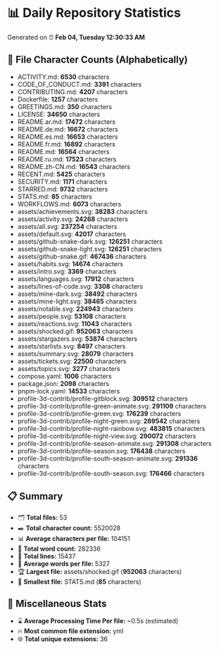 # 📊 Daily Repository Statistics
Generated on ⏰ **Feb 04, Tuesday 12:30:33 AM**

## 📂 File Character Counts (Alphabetically)
- ACTIVITY.md: **6530** characters
- CODE_OF_CONDUCT.md: **3391** characters
- CONTRIBUTING.md: **4207** characters
- Dockerfile: **1257** characters
- GREETINGS.md: **350** characters
- LICENSE: **34650** characters
- README.ar.md: **17472** characters
- README.de.md: **16672** characters
- README.es.md: **16653** characters
- README.fr.md: **16892** characters
- README.md: **16564** characters
- README.ru.md: **17523** characters
- README.zh-CN.md: **16543** characters
- RECENT.md: **5425** characters
- SECURITY.md: **1171** characters
- STARRED.md: **9732** characters
- STATS.md: **85** characters
- WORKFLOWS.md: **6073** characters
- assets/achievements.svg: **38283** characters
- assets/activity.svg: **24268** characters
- assets/all.svg: **237254** characters
- assets/default.svg: **42017** characters
- assets/github-snake-dark.svg: **126251** characters
- assets/github-snake-light.svg: **126251** characters
- assets/github-snake.gif: **467436** characters
- assets/habits.svg: **14674** characters
- assets/intro.svg: **3369** characters
- assets/languages.svg: **17912** characters
- assets/lines-of-code.svg: **3308** characters
- assets/mine-dark.svg: **38492** characters
- assets/mine-light.svg: **38465** characters
- assets/notable.svg: **224943** characters
- assets/people.svg: **53108** characters
- assets/reactions.svg: **11043** characters
- assets/shocked.gif: **952063** characters
- assets/stargazers.svg: **53874** characters
- assets/starlists.svg: **8497** characters
- assets/summary.svg: **28079** characters
- assets/tickets.svg: **22500** characters
- assets/topics.svg: **3277** characters
- compose.yaml: **1006** characters
- package.json: **2098** characters
- pnpm-lock.yaml: **14533** characters
- profile-3d-contrib/profile-gitblock.svg: **309512** characters
- profile-3d-contrib/profile-green-animate.svg: **291109** characters
- profile-3d-contrib/profile-green.svg: **176239** characters
- profile-3d-contrib/profile-night-green.svg: **289542** characters
- profile-3d-contrib/profile-night-rainbow.svg: **483815** characters
- profile-3d-contrib/profile-night-view.svg: **290072** characters
- profile-3d-contrib/profile-season-animate.svg: **291308** characters
- profile-3d-contrib/profile-season.svg: **176438** characters
- profile-3d-contrib/profile-south-season-animate.svg: **291336** characters
- profile-3d-contrib/profile-south-season.svg: **176466** characters

## 📋 Summary
- 🗂️ **Total files:** 53
- ✒️ **Total character count:** 5520028
- 📊 **Average characters per file:** 104151
- 📝 **Total word count:** 282336
- 🧾 **Total lines:** 15437
- 📐 **Average words per file:** 5327
- 🏆 **Largest file:** assets/shocked.gif (**952063** characters)
- 🥉 **Smallest file:** STATS.md (**85** characters)

## 🌟 Miscellaneous Stats
- ⌛ **Average Processing Time Per file:** ~0.5s (estimated)
- 🔥 **Most common file extension:** yml
- 🌐 **Total unique extensions:** 36
